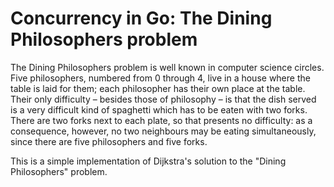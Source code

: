 # Concurrency in Go: The Dining Philosophers problem

The Dining Philosophers problem is well known in computer science 
circles. Five philosophers, numbered from 0 through 4, live in a 
house where the table is laid for them; each philosopher has their 
own place at the table. Their only difficulty – besides those of 
philosophy – is that the dish served is a very difficult kind of 
spaghetti which has to be eaten with two forks. There are two forks 
next to each plate, so that presents no difficulty: 
as a consequence, however, no two neighbours may be eating simultaneously,
since there are five philosophers and five forks.

This is a simple implementation of Dijkstra's solution to the 
"Dining Philosophers" problem. 